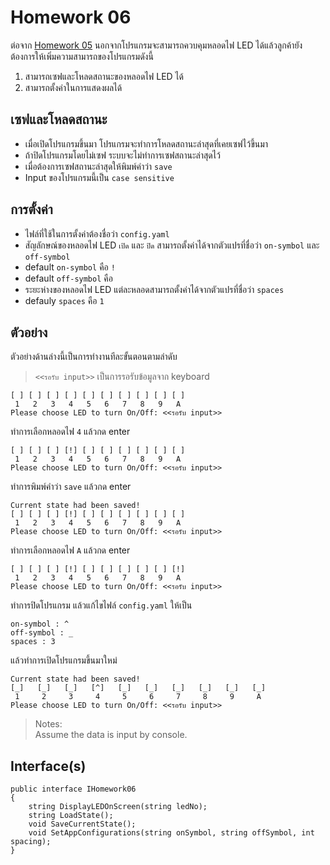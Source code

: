 # Homework 06
ต่อจาก [Homework 05](HomeWork05.md)
นอกจากโปรแกรมจะสามารถควบคุมหลอดไฟ LED ได้แล้วลูกค้ายังต้องการให้เพิ่มความสามารถของโปรแกรมดังนี้
1. สามารถเซฟและโหลดสถานะของหลอดไฟ LED ได้
1. สามารถตั้งค่าในการแสดงผลได้

## เซฟและโหลดสถานะ
* เมื่อเปิดโปรแกรมขึ้นมา โปรแกรมจะทำการโหลดสถานะล่าสุดที่เคยเซฟไว้ขึ้นมา
* ถ้าปิดโปรแกรมโดยไม่เซฟ ระบบจะไม่ทำการเซฟสถานะล่าสุดไว้
* เมื่อต้องการเซฟสถานะล่าสุดให้พิมพ์คำว่า `save`
* Input ของโปรแกรมนี้เป็น `case sensitive`

## การตั้งค่า
* ไฟล์ที่ใช้ในการตั้งค่าต้องชื่อว่า `config.yaml`
* สัญลักษณ์ของหลอดไฟ LED `เปิด` และ `ปิด` สามารถตั้งค่าได้จากตัวแปรที่ชื่อว่า `on-symbol` และ `off-symbol`
* default `on-symbol` คือ `!`
* default `off-symbol` คือ ` `
* ระยะห่างของหลอดไฟ LED แต่ละหลอดสามารถตั้งค่าได้จากตัวแปรที่ชื่อว่า `spaces`
* defauly `spaces` คือ `1`

## ตัวอย่าง
ตัวอย่างด้านล่างนี้เป็นการทำงานทีละขั้นตอนตามลำดับ  
> `<<รอรับ input>>` เป็นการรอรับข้อมูลจาก keyboard

```
[ ] [ ] [ ] [ ] [ ] [ ] [ ] [ ] [ ] [ ]
 1   2   3   4   5   6   7   8   9   A
Please choose LED to turn On/Off: <<รอรับ input>>
```

ทำการเลือกหลอดไฟ `4` แล้วกด enter

```
[ ] [ ] [ ] [!] [ ] [ ] [ ] [ ] [ ] [ ]
 1   2   3   4   5   6   7   8   9   A
Please choose LED to turn On/Off: <<รอรับ input>>
```

ทำการพิมพ์คำว่า `save` แล้วกด enter

```
Current state had been saved!
[ ] [ ] [ ] [!] [ ] [ ] [ ] [ ] [ ] [ ]
 1   2   3   4   5   6   7   8   9   A
Please choose LED to turn On/Off: <<รอรับ input>>
```

ทำการเลือกหลอดไฟ `A` แล้วกด enter

```
[ ] [ ] [ ] [!] [ ] [ ] [ ] [ ] [ ] [!]
 1   2   3   4   5   6   7   8   9   A
Please choose LED to turn On/Off: <<รอรับ input>>
```

ทำการปิดโปรแกรม แล้วแก้ไขไฟล์ `config.yaml` ให้เป็น
```
on-symbol : ^
off-symbol : _
spaces : 3
```
แล้วทำการเปิดโปรแกรมขึ้นมาใหม่
```
Current state had been saved!
[_]   [_]   [_]   [^]   [_]   [_]   [_]   [_]   [_]   [_]
 1     2     3     4     5     6     7     8     9     A
Please choose LED to turn On/Off: <<รอรับ input>>
```

> Notes:  
Assume the data is input by console.

## Interface(s)
```
public interface IHomework06
{
    string DisplayLEDOnScreen(string ledNo);
    string LoadState();
    void SaveCurrentState();
    void SetAppConfigurations(string onSymbol, string offSymbol, int spacing);
}
```
